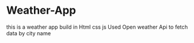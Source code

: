 # Weather-App

this is a weather app build in Html css js
Used Open weather Api to fetch data by city name
